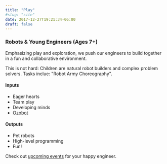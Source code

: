 ```yaml
---
title: "Play"
#slug: "site"
date: 2017-12-27T19:21:34-06:00
draft: false
---
```


### Robots & Young Engineers (Ages 7+)

Emphasizing play and exploration, we push our engineers to build together in a fun and collaborative environment. 

This is not hard: Children are natural robot builders and complex problem solvers. Tasks inclue: "Robot Army Choreography".

#### Inputs

- Eager hearts
- Team play
- Developing minds
- [Ozobot](https://ozobot.com/)

#### Outputs

- Pet robots
- High-level programming
- Fun!

Check out [upcoming events](/events) for your happy engineer.
